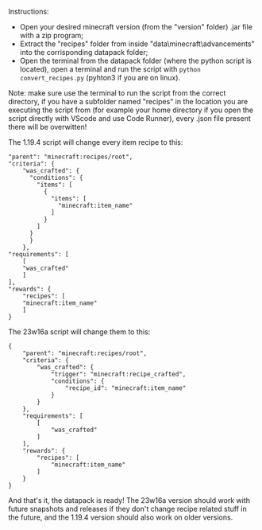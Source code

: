 Instructions:

- Open your desired minecraft version (from the "version" folder) .jar file with a zip program;
- Extract the "recipes" folder from inside "data\minecraft\advancements\" into the corrisponding datapack folder;
- Open the terminal from the datapack folder (where the python script is located), open a terminal and run the script with ```python convert_recipes.py``` (pyhton3 if you are on linux).

Note: make sure use the terminal to run the script from the correct directory, if you have a subfolder named "recipes" in the location you are executing the script from (for example your home directory if you open the script directly with VScode and use Code Runner), every .json file present there will be overwitten!

The 1.19.4 script will change every item recipe to this:
```
"parent": "minecraft:recipes/root",
"criteria": {
    "was_crafted": {
      "conditions": {
        "items": [
          {
            "items": [
              "minecraft:item_name"
            ]
          }
        ]
      }
      }
    },
"requirements": [
    [
    "was_crafted"
    ]
],
"rewards": {
    "recipes": [
    "minecraft:item_name"
    ]
}
```
The 23w16a script will change them to this:
```
{
    "parent": "minecraft:recipes/root",
    "criteria": {
        "was_crafted": {
            "trigger": "minecraft:recipe_crafted",
            "conditions": {
                "recipe_id": "minecraft:item_name"
            }
        }
    },
    "requirements": [
        [
            "was_crafted"
        ]
    ],
    "rewards": {
        "recipes": [
            "minecraft:item_name"
        ]
    }
}
```

And that's it, the datapack is ready! The 23w16a version should work with future snapshots and releases if they don't change recipe related stuff in the future, and the 1.19.4 version should also work on older versions.
